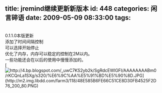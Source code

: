 title: jremind继续更新新版本
id: 448
categories: 闲言碎语
date: 2009-05-09 08:33:00
tags:
---

</br>0.1.1.0本版更新
</br>添加了时间间隔控制
</br>可以选择开始停止
</br>优化了内存，内存可以稳定的控制在2M以内。
</br>一些功能还会在以后的使用中慢慢添加的。
</br>[](http://4.bp.blogspot.com/_uwC7KS2yb2k/SgRdcEWlGFI/AAAAAAAABm0/rKCQnLa1SXg/s1600-h/%E6%9C%AA%E5%91%BD%E5%90%8D.JPG)[![http://4.bp.blogspot.com/_uwC7KS2yb2k/SgRdcEWlGFI/AAAAAAAABm0/rKCQnLa1SXg/s320/%E6%9C%AA%E5%91%BD%E5%90%8D.JPG](http://m2.img.libdd.com/farm3/118/48E585B6FE66C51CE8D30FB4525F2D76_200_80.PNG)</img>](http://4.bp.blogspot.com/_uwC7KS2yb2k/SgRdcEWlGFI/AAAAAAAABm0/rKCQnLa1SXg/s320/%E6%9C%AA%E5%91%BD%E5%90%8D.JPG)
